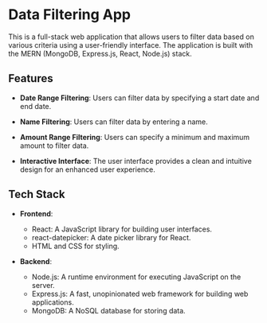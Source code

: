 # Data Filtering App

This is a full-stack web application that allows users to filter data based on various criteria using a user-friendly interface. The application is built with the MERN (MongoDB, Express.js, React, Node.js) stack.


## Features

- **Date Range Filtering**: Users can filter data by specifying a start date and end date.

- **Name Filtering**: Users can filter data by entering a name.

- **Amount Range Filtering**: Users can specify a minimum and maximum amount to filter data.

- **Interactive Interface**: The user interface provides a clean and intuitive design for an enhanced user experience.

## Tech Stack

- **Frontend**:
  - React: A JavaScript library for building user interfaces.
  - react-datepicker: A date picker library for React.
  - HTML and CSS for styling.
  
- **Backend**:
  - Node.js: A runtime environment for executing JavaScript on the server.
  - Express.js: A fast, unopinionated web framework for building web applications.
  - MongoDB: A NoSQL database for storing data.